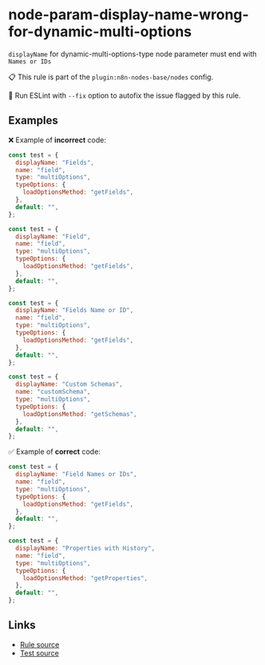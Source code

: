 [//]: # "File generated from a template. Do not edit this file directly."

# node-param-display-name-wrong-for-dynamic-multi-options

`displayName` for dynamic-multi-options-type node parameter must end with `Names or IDs`

📋 This rule is part of the `plugin:n8n-nodes-base/nodes` config.

🔧 Run ESLint with `--fix` option to autofix the issue flagged by this rule.

## Examples

❌ Example of **incorrect** code:

```js
const test = {
  displayName: "Fields",
  name: "field",
  type: "multiOptions",
  typeOptions: {
    loadOptionsMethod: "getFields",
  },
  default: "",
};

const test = {
  displayName: "Field",
  name: "field",
  type: "multiOptions",
  typeOptions: {
    loadOptionsMethod: "getFields",
  },
  default: "",
};

const test = {
  displayName: "Fields Name or ID",
  name: "field",
  type: "multiOptions",
  typeOptions: {
    loadOptionsMethod: "getFields",
  },
  default: "",
};

const test = {
  displayName: "Custom Schemas",
  name: "customSchema",
  type: "multiOptions",
  typeOptions: {
    loadOptionsMethod: "getSchemas",
  },
  default: "",
};
```

✅ Example of **correct** code:

```js
const test = {
  displayName: "Field Names or IDs",
  name: "field",
  type: "multiOptions",
  typeOptions: {
    loadOptionsMethod: "getFields",
  },
  default: "",
};

const test = {
  displayName: "Properties with History",
  name: "field",
  type: "multiOptions",
  typeOptions: {
    loadOptionsMethod: "getProperties",
  },
  default: "",
};
```

## Links

- [Rule source](../../lib/rules/node-param-display-name-wrong-for-dynamic-multi-options.ts)
- [Test source](../../tests/node-param-display-name-wrong-for-dynamic-multi-options.test.ts)
